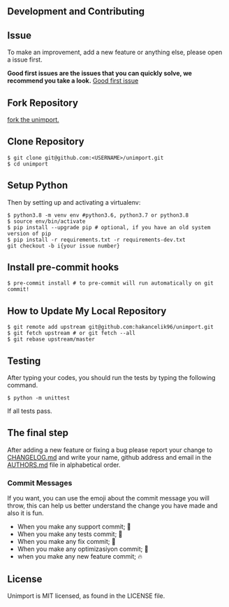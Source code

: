 ## Development and Contributing

## Issue

To make an improvement, add a new feature or anything else, please open a issue first.

**Good first issues are the issues that you can quickly solve, we recommend you take a
look.**
[Good first issue](https://github.com/hakancelik96/unimport/labels/good%20first%20issue)

## Fork Repository

[fork the unimport.](https://github.com/hakancelik96/unimport/fork)

## Clone Repository

```shell
$ git clone git@github.com:<USERNAME>/unimport.git
$ cd unimport
```

## Setup Python

Then by setting up and activating a virtualenv:

```shell
$ python3.8 -m venv env #python3.6, python3.7 or python3.8
$ source env/bin/activate
$ pip install --upgrade pip # optional, if you have an old system version of pip
$ pip install -r requirements.txt -r requirements-dev.txt
git checkout -b i{your issue number}
```

## Install pre-commit hooks

```shell
$ pre-commit install # to pre-commit will run automatically on git commit!
```

## How to Update My Local Repository

```shell
$ git remote add upstream git@github.com:hakancelik96/unimport.git
$ git fetch upstream # or git fetch --all
$ git rebase upstream/master
```

## Testing

After typing your codes, you should run the tests by typing the following command.

```shell
$ python -m unittest
```

If all tests pass.

## The final step

After adding a new feature or fixing a bug please report your change to
[CHANGELOG.md](/CHANGELOG.md) and write your name, github address and email in the
[AUTHORS.md](/AUTHORS.md) file in alphabetical order.

### Commit Messages

If you want, you can use the emoji about the commit message you will throw, this can
help us better understand the change you have made and also it is fun.

- When you make any support commit; 💪
- When you make any tests commit; 🧪
- When you make any fix commit; 🐞
- When you make any optimizasiyon commit; 💊
- when you make any new feature commit; 🔥

## License

Unimport is MIT licensed, as found in the LICENSE file.
